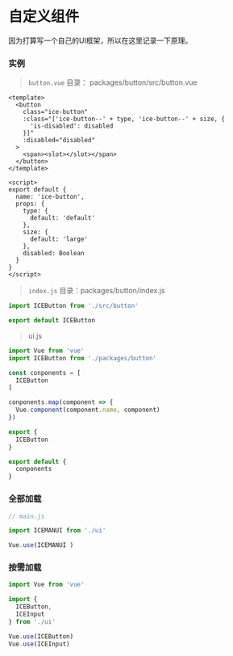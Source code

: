 # 自定义组件

因为打算写一个自己的UI框架，所以在这里记录一下原理。

### 实例

> `button.vue` 目录： packages/button/src/button.vue

```vue
<template>
  <button
    class="ice-button"
    :class="['ice-button--' + type, 'ice-button--' + size, {
      'is-disabled': disabled
    }]"
    :disabled="disabled"
  >
    <span><slot></slot></span>
  </button>
</template>

<script>
export default {
  name: 'ice-button',
  props: {
    type: {
      default: 'default'
    },
    size: {
      default: 'large'
    },
    disabled: Boolean
  }
}
</script>
```

> `index.js` 目录：packages/button/index.js

```js
import ICEButton from './src/button'

export default ICEButton

```

> ui.js

```js
import Vue from 'vue'
import ICEButton from './packages/button'

const conponents = [
  ICEButton
]

conponents.map(component => {
  Vue.component(component.name, component)
})

export {
  ICEButton
}

export default {
  conponents
}

```

### 全部加载

```js
// main.js

import ICEMANUI from './ui'

Vue.use(ICEMANUI )
```

### 按需加载

```js
import Vue from 'vue'

import {
  ICEButton,
  ICEInput
} from './ui'

Vue.use(ICEButton)
Vue.use(ICEInput)

```













